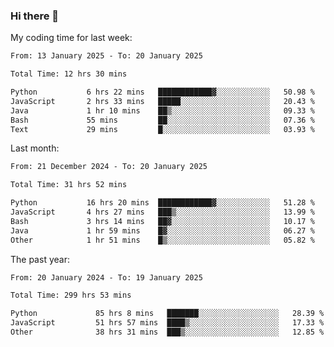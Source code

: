 ### Hi there 👋

My coding time for last week:

<!--START_SECTION:week-->

```txt
From: 13 January 2025 - To: 20 January 2025

Total Time: 12 hrs 30 mins

Python           6 hrs 22 mins   ████████████▓░░░░░░░░░░░░   50.98 %
JavaScript       2 hrs 33 mins   █████░░░░░░░░░░░░░░░░░░░░   20.43 %
Java             1 hr 10 mins    ██▒░░░░░░░░░░░░░░░░░░░░░░   09.33 %
Bash             55 mins         ██░░░░░░░░░░░░░░░░░░░░░░░   07.36 %
Text             29 mins         █░░░░░░░░░░░░░░░░░░░░░░░░   03.93 %
```

<!--END_SECTION:week-->

Last month:

<!--START_SECTION:month-->

```txt
From: 21 December 2024 - To: 20 January 2025

Total Time: 31 hrs 52 mins

Python           16 hrs 20 mins  ████████████▓░░░░░░░░░░░░   51.28 %
JavaScript       4 hrs 27 mins   ███▒░░░░░░░░░░░░░░░░░░░░░   13.99 %
Bash             3 hrs 14 mins   ██▓░░░░░░░░░░░░░░░░░░░░░░   10.17 %
Java             1 hr 59 mins    █▓░░░░░░░░░░░░░░░░░░░░░░░   06.27 %
Other            1 hr 51 mins    █▒░░░░░░░░░░░░░░░░░░░░░░░   05.82 %
```

<!--END_SECTION:month-->

The past year:

<!--START_SECTION:year-->

```txt
From: 20 January 2024 - To: 19 January 2025

Total Time: 299 hrs 53 mins

Python             85 hrs 8 mins   ███████░░░░░░░░░░░░░░░░░░   28.39 %
JavaScript         51 hrs 57 mins  ████▒░░░░░░░░░░░░░░░░░░░░   17.33 %
Other              38 hrs 31 mins  ███▒░░░░░░░░░░░░░░░░░░░░░   12.85 %
```

<!--END_SECTION:year-->
